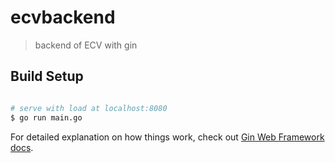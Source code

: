 # ecvbackend

> backend of ECV with gin

## Build Setup

``` bash

# serve with load at localhost:8080
$ go run main.go

```

For detailed explanation on how things work, check out [Gin Web Framework docs](https://gin-gonic.com/docs/).
